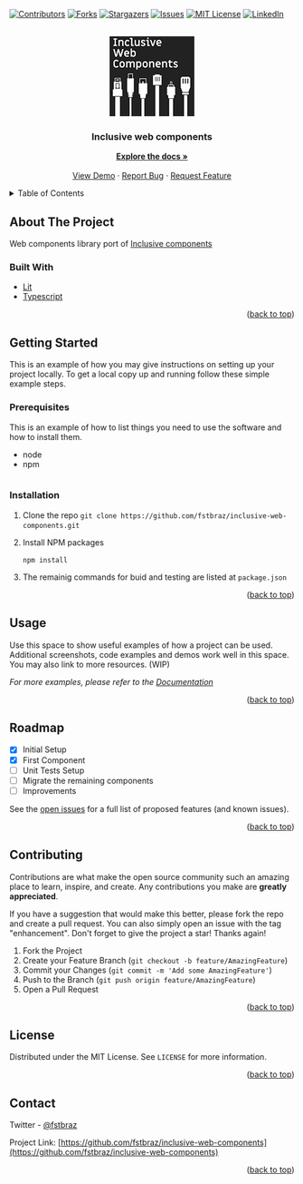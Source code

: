 <div id="top"></div>
<!--
*** Thanks for checking out the Best-README-Template. If you have a suggestion
*** that would make this better, please fork the repo and create a pull request
*** or simply open an issue with the tag "enhancement".
*** Don't forget to give the project a star!
*** Thanks again! Now go create something AMAZING! :D
-->

<!-- PROJECT SHIELDS -->
<!--
*** I'm using markdown "reference style" links for readability.
*** Reference links are enclosed in brackets [ ] instead of parentheses ( ).
*** See the bottom of this document for the declaration of the reference variables
*** for contributors-url, forks-url, etc. This is an optional, concise syntax you may use.
*** https://www.markdownguide.org/basic-syntax/#reference-style-links
-->

[![Contributors][contributors-shield]][contributors-url]
[![Forks][forks-shield]][forks-url]
[![Stargazers][stars-shield]][stars-url]
[![Issues][issues-shield]][issues-url]
[![MIT License][license-shield]][license-url]
[![LinkedIn][linkedin-shield]][linkedin-url]

<!-- PROJECT LOGO -->
<br />
<div align="center">
  <a href="https://github.com/fstbraz/inclusive-web-components">
    <img src="img/thumb.png" alt="Logo" width="150" height="141">
  </a>

<h3 align="center">Inclusive web components</h3>

  <p align="center">
    <a href="https://github.com/fstbraz/inclusive-web-components"><strong>Explore the docs »</strong></a>
    <br />
    <br />
    <a href="https://github.com/fstbraz/inclusive-web-components">View Demo</a>
    ·
    <a href="https://github.com/fstbraz/inclusive-web-components/issues/new?assignees=&labels=&template=bug_report.md&title=">Report Bug</a>
    ·
    <a href="https://github.com/fstbraz/inclusive-web-components/issues/new?assignees=&labels=&template=feature_request.md&title=">Request Feature</a>
  </p>
</div>

<!-- TABLE OF CONTENTS -->
<details>
  <summary>Table of Contents</summary>
  <ol>
    <li>
      <a href="#about-the-project">About The Project</a>
      <ul>
        <li><a href="#built-with">Built With</a></li>
      </ul>
    </li>
    <li>
      <a href="#getting-started">Getting Started</a>
      <ul>
        <li><a href="#prerequisites">Prerequisites</a></li>
        <li><a href="#installation">Installation</a></li>
      </ul>
    </li>
    <li><a href="#usage">Usage</a></li>
    <li><a href="#roadmap">Roadmap</a></li>
    <li><a href="#contributing">Contributing</a></li>
    <li><a href="#license">License</a></li>
    <li><a href="#contact">Contact</a></li>
    <li><a href="#acknowledgments">Acknowledgments</a></li>
  </ol>
</details>

<!-- ABOUT THE PROJECT -->

## About The Project

Web components library port of [Inclusive components](https://inclusive-components.design/)


### Built With

- [Lit](https://lit.dev/)
- [Typescript](https://www.typescriptlang.org/)

<p align="right">(<a href="#top">back to top</a>)</p>

<!-- GETTING STARTED -->

## Getting Started

This is an example of how you may give instructions on setting up your project locally.
To get a local copy up and running follow these simple example steps.

### Prerequisites

This is an example of how to list things you need to use the software and how to install them.

- node
- npm
  ```npm install npm@latest -g
  ```

### Installation

1. Clone the repo
   ```git clone https://github.com/fstbraz/inclusive-web-components.git```
   
2. Install NPM packages
   ```
   npm install
   ```
3. The remainig commands for buid and testing are listed at `package.json`

<p align="right">(<a href="#top">back to top</a>)</p>

<!-- USAGE EXAMPLES -->

## Usage

Use this space to show useful examples of how a project can be used. Additional screenshots, code examples and demos work well in this space. You may also link to more resources. (WIP)

_For more examples, please refer to the [Documentation](https://example.com)_

<p align="right">(<a href="#top">back to top</a>)</p>

<!-- ROADMAP -->

## Roadmap

- [X] Initial Setup
- [X] First Component
- [ ] Unit Tests Setup
- [ ] Migrate the remaining components
- [ ] Improvements

See the [open issues](https://github.com/fstbraz/inclusive-web-components/issues) for a full list of proposed features (and known issues).

<p align="right">(<a href="#top">back to top</a>)</p>

<!-- CONTRIBUTING -->

## Contributing

Contributions are what make the open source community such an amazing place to learn, inspire, and create. Any contributions you make are **greatly appreciated**.

If you have a suggestion that would make this better, please fork the repo and create a pull request. You can also simply open an issue with the tag "enhancement".
Don't forget to give the project a star! Thanks again!

1. Fork the Project
2. Create your Feature Branch (`git checkout -b feature/AmazingFeature`)
3. Commit your Changes (`git commit -m 'Add some AmazingFeature'`)
4. Push to the Branch (`git push origin feature/AmazingFeature`)
5. Open a Pull Request

<p align="right">(<a href="#top">back to top</a>)</p>

<!-- LICENSE -->

## License

Distributed under the MIT License. See `LICENSE` for more information.

<p align="right">(<a href="#top">back to top</a>)</p>

<!-- CONTACT -->

## Contact

Twitter - [@fstbraz](https://twitter.com/fstbraz)

Project Link: [https://github.com/fstbraz/inclusive-web-components](https://github.com/fstbraz/inclusive-web-components)

<p align="right">(<a href="#top">back to top</a>)</p>

<!-- MARKDOWN LINKS & IMAGES -->
<!-- https://www.markdownguide.org/basic-syntax/#reference-style-links -->

[contributors-shield]: https://img.shields.io/github/contributors/fstbraz/inclusive-web-components.svg?style=for-the-badge
[contributors-url]: https://github.com/fstbraz/inclusive-web-components/graphs/contributors
[forks-shield]: https://img.shields.io/github/forks/fstbraz/inclusive-web-components.svg?style=for-the-badge
[forks-url]: https://github.com/fstbraz/inclusive-web-components/network/members
[stars-shield]: https://img.shields.io/github/stars/fstbraz/inclusive-web-components.svg?style=for-the-badge
[stars-url]: https://github.com/fstbraz/inclusive-web-components/stargazers
[issues-shield]: https://img.shields.io/github/issues/fstbraz/inclusive-web-components.svg?style=for-the-badge
[issues-url]: https://github.com/fstbraz/inclusive-web-components/issues
[license-shield]: https://img.shields.io/github/license/fstbraz/inclusive-web-components.svg?style=for-the-badge
[license-url]: https://github.com/fstbraz/inclusive-web-components/blob/master/LICENSE.txt
[linkedin-shield]: https://img.shields.io/badge/-LinkedIn-black.svg?style=for-the-badge&logo=linkedin&colorB=555
[linkedin-url]: https://linkedin.com/in/linkedin_username
[product-screenshot]: images/screenshot.png
